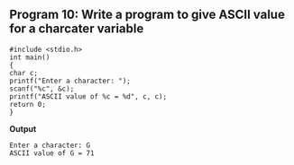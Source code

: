 ## Program 10: Write a program to give ASCII value for a charcater variable
```
#include <stdio.h>
int main() 
{  
char c;
printf("Enter a character: ");
scanf("%c", &c);  
printf("ASCII value of %c = %d", c, c);
return 0;
}
```
**Output**
```
Enter a character: G
ASCII value of G = 71
```
